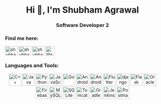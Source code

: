 <h1 align="center">Hi 👋, I'm Shubham Agrawal</h1>
<h3 align="center">Software Developer 2</h3>


<h3 align="left">Find me here:</h3>
<p align="left">
  <a href="https://linkedin.com/in/shubham-agrawal-a89493194" target="blank"><img align="center" src="https://cdn.jsdelivr.net/gh/devicons/devicon/icons/linkedin/linkedin-original.svg" alt="shubham-agrawal-a89493194" height="30" width="40" /></a>
  <a href="https://www.hackerrank.com/shubhamagrawal33" target="blank"><img align="center" src="https://cdn.worldvectorlogo.com/logos/hackerrank.svg" alt="shubhamagrawal33" height="30" width="40" /></a>
  <a href="https://www.leetcode.com/shubhamagrawal6" target="blank"><img align="center" src="https://cdn.worldvectorlogo.com/logos/leetcode-1.svg" alt="shubhamagrawal6" height="30" width="40" /></a>
  <a href="https://www.hackerearth.com/@shubham5284" target="blank"><img align="center" src="https://upload.wikimedia.org/wikipedia/commons/e/e8/HackerEarth_logo.png" alt="@shubham5284" height="30" width="30" /></a>
</p>


<h3 align="left">Languages and Tools:</h3>
<p align="center">
  <a href="https://www.cplusplus.com/" target="_blank"> <img src="https://cdn.jsdelivr.net/gh/devicons/devicon/icons/cplusplus/cplusplus-original.svg" alt="C++" width="40" height="40"/></a> 
  <a href="https://www.java.com/en/" target="_blank"> <img src="https://cdn.jsdelivr.net/gh/devicons/devicon/icons/java/java-original.svg" alt="Java" width="40" height="40"/></a>
  <a href="https://www.python.org" target="_blank"> <img src="https://cdn.jsdelivr.net/gh/devicons/devicon/icons/python/python-original.svg" alt="Python" width="40" height="40"/></a>
  <a href="https://www.javascript.com/" target="_blank"> <img src="https://cdn.jsdelivr.net/gh/devicons/devicon/icons/javascript/javascript-original.svg" alt="JavaScript" width="40" height="40"/></a>
  <a href="https://go.dev/" target="_blank"> <img src="https://cdn.jsdelivr.net/gh/devicons/devicon/icons/go/go-original.svg" alt="Go" width="40" height="40"/></a>
  <a href="https://spring.io/" target="_blank"> <img src="https://cdn.jsdelivr.net/gh/devicons/devicon/icons/spring/spring-original.svg" alt="Android" width="40" height="40"/></a>
  <a href="https://www.android.com/" target="_blank"> <img src="https://cdn.jsdelivr.net/gh/devicons/devicon/icons/android/android-original.svg" alt="Android" width="40" height="40"/></a>
  <a href="https://flutter.dev" target="_blank"> <img src="https://cdn.jsdelivr.net/gh/devicons/devicon/icons/flutter/flutter-original.svg" alt="Flutter" width="40" height="40"/></a>
  <a href="https://www.djangoproject.com/" target="_blank"> <img src="https://cdn.worldvectorlogo.com/logos/django.svg" alt="django" width="40" height="40"/></a> 
  <a href="https://flask.palletsprojects.com/en/2.0.x/" target="_blank"> <img src="https://icon.icepanel.io/Technology/png-shadow-512/Flask.png" alt="Flask" width="40" height="40"/></a>
  <a href="https://www.oracle.com/in/" target="_blank"> <img src="https://cdn.jsdelivr.net/gh/devicons/devicon/icons/oracle/oracle-original.svg" alt="Oracle" width="40" height="40"/></a>
  <a href="https://firebase.google.com/" target="_blank"> <img src="https://cdn.jsdelivr.net/gh/devicons/devicon/icons/firebase/firebase-plain.svg" alt="Firebase" width="40" height="40"/></a>
  <a href="https://www.mysql.com/" target="_blank"> <img src="https://cdn.jsdelivr.net/gh/devicons/devicon/icons/mysql/mysql-original-wordmark.svg" alt="MySQL" width="40" height="40"/></a>
  <a href="https://www.sqlite.org/index.html" target="_blank"> <img src="https://www.vectorlogo.zone/logos/sqlite/sqlite-icon.svg" alt="SQLite" width="40" height="40"/></a>
  <a href="https://tomcat.apache.org/" target="_blank"> <img src="https://cdn.jsdelivr.net/gh/devicons/devicon/icons/tomcat/tomcat-original.svg" alt="Tomcat" width="40" height="40"/></a>
  <a href="https://gradle.org/" target="_blank"> <img src="https://cdn.jsdelivr.net/gh/devicons/devicon/icons/gradle/gradle-original.svg" alt="Gradle" width="40" height="40"/></a>
  <a href="https://www.jenkins.io/" target="_blank"> <img src="https://cdn.jsdelivr.net/gh/devicons/devicon/icons/jenkins/jenkins-original.svg" alt="Jenkins" width="40" height="40"/></a>
  <a href="https://www.postman.com/" target="_blank"> <img src="https://www.vectorlogo.zone/logos/getpostman/getpostman-icon.svg" alt="Postman" width="40" height="40"/></a>
</p>
